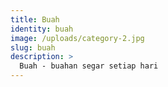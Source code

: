 ```yaml
---
title: Buah
identity: buah
image: /uploads/category-2.jpg
slug: buah
description: >
  Buah - buahan segar setiap hari
---
```

